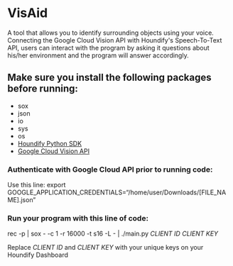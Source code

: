 # VisAid
A tool that allows you to identify surrounding objects using your voice. Connecting the Google Cloud Vision API with Houndify's Speech-To-Text API, users can interact with the program by asking it questions about his/her environment and the program will answer accordingly.

## Make sure you install the following packages before running: 
- sox 
- json
- io
- sys
- os
- [Houndify Python SDK](https://docs.houndify.com/sdks/docs/python#python-houndify-sdk)
- [Google Cloud Vision API](https://cloud.google.com/vision/docs/reference/rest/)

### Authenticate with Google Cloud API prior to running code: 
Use this line: 
export GOOGLE_APPLICATION_CREDENTIALS=“/home/user/Downloads/[FILE_NAME].json”

### Run your program with this line of code: 
rec -p | sox - -c 1 -r 16000 -t s16 -L - | ./main.py *CLIENT ID* *CLIENT KEY*
 
Replace *CLIENT ID* and *CLIENT KEY* with your unique keys on your Houndify Dashboard
